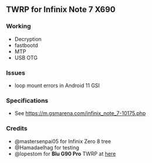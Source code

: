 ## TWRP for Infinix Note 7 X690

### Working
- Decryption
- fastbootd
- MTP
- USB OTG

### Issues
- loop mount errors in Android 11 GSI

### Specifications
- See https://m.gsmarena.com/infinix_note_7-10175.php

### Credits
- @mastersenpai05 for Infinix Zero 8 tree
- @Hamadaelhag for testing
- @lopestom for **Blu G90 Pro** TWRP at [here](https://github.com/lopestom/device_TWRP-PBRP_BLU_G0370WW)
